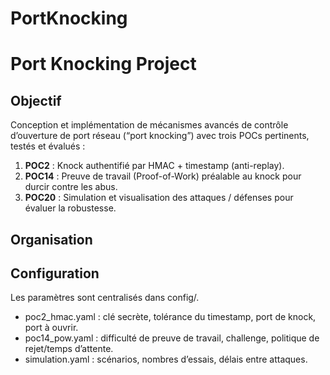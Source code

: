 # PortKnocking

# Port Knocking Project

## Objectif
Conception et implémentation de mécanismes avancés de contrôle d’ouverture de port réseau (“port knocking”) avec trois POCs pertinents, testés et évalués :
1. **POC2** : Knock authentifié par HMAC + timestamp (anti-replay).  
2. **POC14** : Preuve de travail (Proof-of-Work) préalable au knock pour durcir contre les abus.  
3. **POC20** : Simulation et visualisation des attaques / défenses pour évaluer la robustesse.

## Organisation

## Configuration

Les paramètres sont centralisés dans config/.
- poc2_hmac.yaml : clé secrète, tolérance du timestamp, port de knock, port à ouvrir.
- poc14_pow.yaml : difficulté de preuve de travail, challenge, politique de rejet/temps d’attente.
- simulation.yaml : scénarios, nombres d’essais, délais entre attaques.